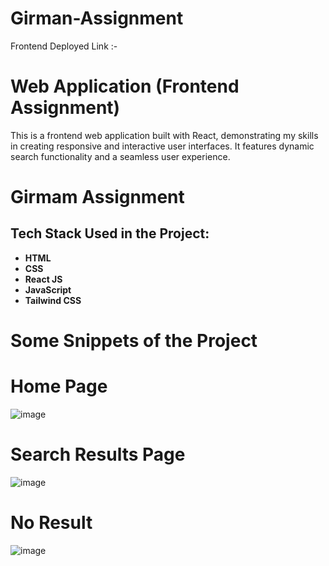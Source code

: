 # Girman-Assignment
Frontend Deployed Link :- 


# Web Application (Frontend Assignment)
This is a frontend web application built with React, demonstrating my skills in creating responsive and interactive user interfaces. It features dynamic search functionality and a seamless user experience.

# Girmam Assignment

## Tech Stack Used in the Project:

- **HTML**
- **CSS**
- **React JS**
- **JavaScript**
- **Tailwind CSS**


# Some Snippets of the Project

# Home Page
![image](https://github.com/user-attachments/assets/7c8159f7-46bf-4365-b8ff-3cb1ba33595f)

# Search Results Page
![image](https://github.com/user-attachments/assets/1f1772b0-b463-46ae-bcbc-af9a2ffb37d4)

# No Result
![image](https://github.com/user-attachments/assets/d93a3713-41f1-4264-bc1c-ef96b0456402)

